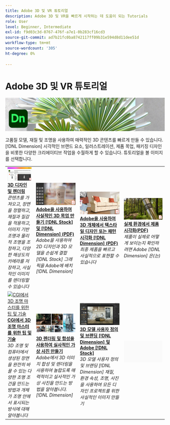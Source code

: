 ```yaml
---
title: Adobe 3D 및 VR 튜토리얼
description: Adobe 3D 및 VR을 빠르게 시작하는 데 도움이 되는 Tutorials
role: User
level: Beginner, Intermediate
exl-id: f9d03c3d-0767-476f-a7e1-0b283cf16cd3
source-git-commit: ad7b21fc0ba8742117ff09b31e594d8d11dee51d
workflow-type: tm+mt
source-wordcount: '305'
ht-degree: 0%

---
```


# Adobe 3D 및 VR 튜토리얼

![Creative Cloud 메인 이미지](../assets/Dimenio.jpg)

고품질 모델, 재질 및 조명을 사용하여 매력적인 3D 콘텐츠를 빠르게 만들 수 있습니다. [!DNL Dimension] 시각적인 브랜드 요소, 일러스트레이션, 제품 목업, 패키징 디자인을 비롯한 다양한 크리에이티브 작업을 수월하게 할 수 있습니다. 튜토리얼을 볼 이미지를 선택합니다.

<table>
<tr>
 <td>
   <a href="substance-3d-stager.md">
      <img alt="3D 디자인 및 렌더링" src="assets/Substance3DStager.png" />
   </a>
    <div>
   <a href="substance-3d-stager.md"><strong>3D 디자인 및 렌더링</strong></a>
    </div>
    <em>콘텐츠를 가져오고, 장면을 정렬하고, 재질과 질감을 적용하고, 이미지 기반 조명과 물리적 조명을 조정하고, 다양한 해상도의 카메라를 저장하고, 사실적인 이미지를 렌더링할 수 있습니다</em>
    <br>
  </td>
  <td>
   <a href="assets/CreateRealistic3DMockupswithAdobeStockandDimension.pdf">
      <img alt="Adobe을 사용하여 사실적인 3D 목업 만들기 [!DNL Stock] 및 [!DNL Dimension]" src="assets/CreateRealistic3DMockupswithAdobeStockandDimension.jpg" />
   </a>
    <div>
   <a href="assets/CreateRealistic3DMockupswithAdobeStockandDimension.pdf"><strong>Adobe을 사용하여 사실적인 3D 목업 만들기 [!DNL Stock] 및 [!DNL Dimension] (PDF)</strong></a>
    </div>
    <em>Adobe을 사용하여 2D 디자인과 3D 모델을 손쉽게 결합 [!DNL Stock] 그래픽을 Adobe에 배치 [!DNL Dimension]</em>
    <br>
  </td>
  <td>
   <a href="assets/VisualizeTextileDesignsorPatternson3DObjectswithAdobeDimension.pdf">
      <img alt="Adobe을 사용하여 3D 개체에서 텍스타일 디자인 또는 패턴 시각화 [!DNL Dimension]" src="assets/VisualizeTextileDesignsorPatternson3DObjectswithAdobeDimension.jpg" />
   </a>
    <div>
   <a href="assets/VisualizeTextileDesignsorPatternson3DObjectswithAdobeDimension.pdf"><strong>Adobe을 사용하여 3D 개체에서 텍스타일 디자인 또는 패턴 시각화 [!DNL Dimension] (PDF)</strong></a>
    </div>
    <em>최종 제품을 빠르고 사실적으로 표현할 수 있습니다</em>
    <br>
  </td>
  <td>
   <a href="../cce/assets/VisualizeyourProductinaRealisticEnvironment.pdf">
      <img alt="사실적인 환경에서 제품 시각화" src="assets/VisualizeyourProductinaRealisticEnvironment.jpg" />
   </a>
    <div>
   <a href="../cce/assets/VisualizeyourProductinaRealisticEnvironment.pdf"><strong>실제 환경에서 제품 시각화(PDF)</strong></a>
    </div>
    <em>제품이 실제로 어떻게 보이는지 확인하려면 Adobe [!DNL Dimension] 은(는)</em>
    <br>
  </td>
</tr>
<tr>
  <td>
   <a href="mastering3dlighting.md">
      <img alt="CGI에서 3D 조명 마스터를 위한 팁 및 기술" src="assets/Mastering3dlighting_1.gif" />
   </a>
    <div>
   <a href="mastering3dlighting.md"><strong>CGI에서 3D 조명 마스터를 위한 팁 및 기술</strong></a>
    </div>
    <em>3D 조명 및 컴퓨터에서 생성된 장면을 완전히 바꿀 수 있는 다양한 조명 조건을 만드는 방법과 개체가 조명 안에서 표시되는 방식에 대해 알아봅니다</em>
    <br>
  </td>
  <td>
   <a href="photorealistic.md">
      <img alt="3D 렌더링 및 합성을 사용하여 실사적인 가상 사진 만들기" src="assets/Photorealistic_TOC.png" />
   </a>
    <div>
   <a href="photorealistic.md"><strong>3D 렌더링 및 합성을 사용하여 실사적인 가상 사진 만들기</strong></a>
    </div>
    <em>Adobe에서 3D 이미지 합성 및 렌더링을 사용하여 놀랍도록 매력적이고 실사적인 가상 사진을 만드는 방법을 알아봅니다. [!DNL Dimension]</em>
    <br>
  </td>
  <td>
   <a href="3ddimensionstock.md">
      <img alt="3D 모델 사용자 정의 및 브랜딩 [!DNL Dimension] 및 Adobe [!DNL Stock]" src="assets/3ddimensionstock.jpg" />
   </a>
    <div>
   <a href="3ddimensionstock.md"><strong>3D 모델 사용자 정의 및 브랜딩 [!DNL Dimension] 및 Adobe [!DNL Stock]</strong></a>
    </div>
    <em>3D 모델 사용자 정의 및 브랜딩 [!DNL Dimension] 재질, 환경 속성, 조명, 사진을 사용하여 모든 디자인 프로젝트를 위한 사실적인 이미지 만들기</em>
    <br>
  </td>
  <td>
    <img alt="스페이서" src="../assets/Gray_thumbnail.png" />
    <div>
    <br>
  </td>
</tr>
</table>